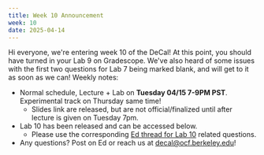```yaml
---
title: Week 10 Announcement
week: 10
date: 2025-04-14
---
```

Hi everyone, we're entering week 10 of the DeCal! At this point, you should have turned in your Lab 9 on Gradescope. We've also heard of some issues with the first two questions for Lab 7 being marked blank, and will get to it as soon as we can! 
Weekly notes:
- Normal schedule, Lecture + Lab on **Tuesday 04/15 7-9PM PST**. Experimental track on Thursday same time!
    - Slides link are released, but are not official/finalized until after lecture is given on Tuesday 7pm.
- Lab 10 has been released and can be accessed below.
    - Please use the corresponding [Ed thread for Lab 10](https://edstem.org/us/courses/75831/discussion/6536098) related questions.
- Any questions? Post on Ed or reach us at [decal@ocf.berkeley.edu](mailto:decal@ocf.berkeley.edu)!

